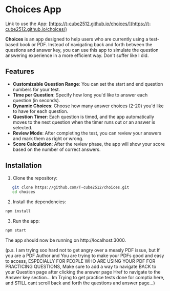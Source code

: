 # Choices App

Link to use the App: [https://t-cube2512.github.io/choices/](https://t-cube2512.github.io/choices/)

**Choices** is an app designed to help users who are currently using a test-based book or PDF. Instead of navigating back and forth between the questions and answer key, you can use this app to simulate the question answering experience in a more efficient way. Don't suffer like I did.

## Features

- **Customizable Question Range**: You can set the start and end question numbers for your test.
- **Time per Question**: Specify how long you'd like to answer each question (in seconds).
- **Dynamic Choices**: Choose how many answer choices (2-20) you'd like to have for each question.
- **Question Timer**: Each question is timed, and the app automatically moves to the next question when the timer runs out or an answer is selected.
- **Review Mode**: After completing the test, you can review your answers and mark them as right or wrong.
- **Score Calculation**: After the review phase, the app will show your score based on the number of correct answers.

## Installation

1. Clone the repository:

```bash
   git clone https://github.com/T-cube2512/choices.git
   cd choices
```
2. Install the dependencies:

```bash
npm install
```

3. Run the app:

```bash
npm start
```

The app should now be running on http://localhost:3000.




(p.s. I am trying soo hard not to get angry over a measly PDF issue, but If you are a PDF Author and You are trying to make your PDFs good and easy to access, ESPECIALLY FOR PEOPLE WHO ARE USING YOUR PDF FOR PRACTICING QUESTIONS, Make sure to add a way to navigate BACK to your Question page after clicking the answer page Href to navigate to the Answer key section... Im Trying to get practice tests done for comptia here, and STILL cant scroll back and forth the questions and answer page...)